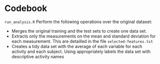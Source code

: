 # Codebook

```run_analysis.R``` Perform the following operations over the original dataset:
 * Merges the original training and the test sets to create one data set.
 * Extracts only the measurements on the mean and standard deviation for each measurement. This are detailled in the file ```selected-features.txt```
 * Creates a tidy data set with the average of each variable for each activity and each subject. Using appropriately labels the data set with descriptive activity names